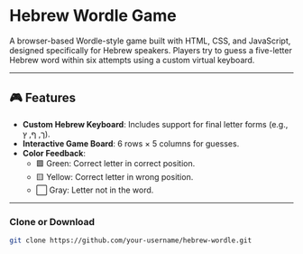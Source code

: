 # Hebrew Wordle Game

A browser-based Wordle-style game built with HTML, CSS, and JavaScript, designed specifically for Hebrew speakers. Players try to guess a five-letter Hebrew word within six attempts using a custom virtual keyboard.

---

## 🎮 Features
- **Custom Hebrew Keyboard**: Includes support for final letter forms (e.g., ך, ף, ץ).
- **Interactive Game Board**: 6 rows × 5 columns for guesses.
- **Color Feedback**:
  - 🟩 Green: Correct letter in correct position.
  - 🟨 Yellow: Correct letter in wrong position.
  - ⬜ Gray: Letter not in the word.
---

### Clone or Download

```bash
git clone https://github.com/your-username/hebrew-wordle.git

